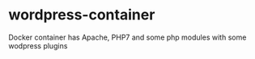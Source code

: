 # wordpress-container
Docker container has Apache, PHP7 and some php modules with some wodpress plugins 
